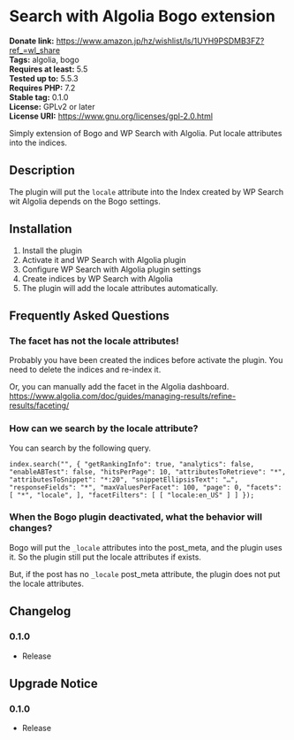 # Search with Algolia Bogo extension #
**Donate link:** https://www.amazon.jp/hz/wishlist/ls/1UYH9PSDMB3FZ?ref_=wl_share  
**Tags:** algolia, bogo  
**Requires at least:** 5.5  
**Tested up to:** 5.5.3  
**Requires PHP:** 7.2  
**Stable tag:** 0.1.0  
**License:** GPLv2 or later  
**License URI:** https://www.gnu.org/licenses/gpl-2.0.html  

Simply extension of Bogo and WP Search with Algolia.
Put locale attributes into the indices.

## Description ##

The plugin will put the `locale` attribute into the Index created by WP Search wit Algolia depends on the Bogo settings.

## Installation ##

1. Install the plugin
2. Activate it and WP Search with Algolia plugin
3. Configure WP Search with Algolia plugin settings
4. Create indices by WP Search with Algolia
5. The plugin will add the locale attributes automatically.

## Frequently Asked Questions ##

### The facet has not the locale attributes! ###

Probably you have been created the indices before activate the plugin.
You need to delete the indices and re-index it.

Or, you can manually add the facet in the Algolia dashboard.
https://www.algolia.com/doc/guides/managing-results/refine-results/faceting/

### How can we search by the locale attribute? ###

You can search by the following query.

`index.search("", {
 "getRankingInfo": true,
 "analytics": false,
 "enableABTest": false,
 "hitsPerPage": 10,
 "attributesToRetrieve": "*",
 "attributesToSnippet": "*:20",
 "snippetEllipsisText": "…",
 "responseFields": "*",
 "maxValuesPerFacet": 100,
 "page": 0,
 "facets": [
  "*",
  "locale",
 ],
 "facetFilters": [
  [
   "locale:en_US"
  ]
 ]
});`

### When the Bogo plugin deactivated, what the behavior will changes? ###

Bogo will put the `_locale` attributes into the post_meta, and the plugin uses it.
So the plugin still put the locale attributes if exists.

But, if the post has no `_locale` post_meta attribute, the plugin does not put the locale attributes.

## Changelog ##

### 0.1.0 ###
* Release

## Upgrade Notice ##

### 0.1.0 ###
* Release